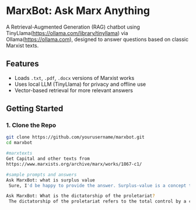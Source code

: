 # MarxBot: Ask Marx Anything
A Retrieval-Augmented Generation (RAG) chatbot using TinyLlama(https://ollama.com/library/tinyllama) via Ollama(https://ollama.com), designed to answer questions based on classic Marxist texts.

## Features
- Loads `.txt`, `.pdf`, `.docx` versions of Marxist works
- Uses local LLM (TinyLlama) for privacy and offline use
- Vector-based retrieval for more relevant answers

## Getting Started
### 1. Clone the Repo

```bash
git clone https://github.com/yourusername/marxbot.git
cd marxbot

#marxtexts
Get Capital and other texts from
https://www.marxists.org/archive/marx/works/1867-c1/

#sample prompts and answers
Ask MarxBot: what is surplus value
 Sure, I'd be happy to provide the answer. Surplus-value is a concept that refers to the additional profit or revenue that can be generated by capitalists by using technology and machinery. This extra revenue is created through the reduction of the necessary input (i.e., the cost of producing goods or services) for a given level of output, which is known as the "absolute surplus-value." Relative surplus-value refers to the additional profit generated when a different method of production such as the use of machines or animals is used in place of humans. This extra revenue can be seen as the capitalist mode's ability to reduce costs and increase output while still maintaining profitability.

Ask MarxBot: What is the dictatorship of the proletariat?
 The dictatorship of the proletariat refers to the total control by a class over another class, specifically referring to the political power held by workers who are organized as a ruling class. This control is achieved through entire sections of the ruled classes being "rapidly" (i.e., rapidly) thrust into the proletariat, while also providing them with new elements of education and progress in order for the proletariat to drag the bougeoisie (the ruled classes) into the political arena. The proletariat itself furnishes its own instruments of political and general education through its weapons for fighting the bougeoisie, i.e., it furnishes them with the weapons they need to wage their struggle against the bougeoisie.
